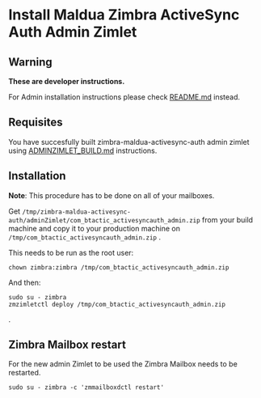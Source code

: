 # Install Maldua Zimbra ActiveSync Auth Admin Zimlet

## Warning

**These are developer instructions.**

For Admin installation instructions please check [README.md](README.md) instead.

## Requisites

You have succesfully built zimbra-maldua-activesync-auth admin zimlet using [ADMINZIMLET_BUILD.md](ADMINZIMLET_BUILD.md) instructions.

## Installation

**Note**: This procedure has to be done on all of your mailboxes.

Get `/tmp/zimbra-maldua-activesync-auth/adminZimlet/com_btactic_activesyncauth_admin.zip` from your build machine and copy it to your production machine on `/tmp/com_btactic_activesyncauth_admin.zip` .

This needs to be run as the root user:

```
chown zimbra:zimbra /tmp/com_btactic_activesyncauth_admin.zip
```

And then:
```
sudo su - zimbra
zmzimletctl deploy /tmp/com_btactic_activesyncauth_admin.zip
```
.

## Zimbra Mailbox restart

For the new admin Zimlet to be used the Zimbra Mailbox needs to be restarted.

```
sudo su - zimbra -c 'zmmailboxdctl restart'
```
